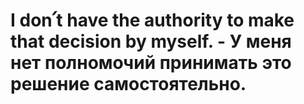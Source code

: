 # I don՛t have the authority to make that decision by myself. - У меня нет полномочий принимать это решение самостоятельно.
